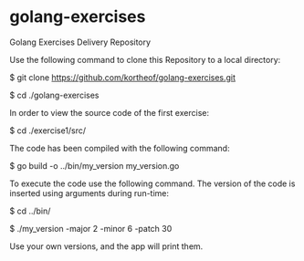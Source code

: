 # golang-exercises
Golang Exercises Delivery Repository

Use the following command to clone this Repository to a local directory:

$ git clone https://github.com/kortheof/golang-exercises.git

$ cd ./golang-exercises

In order to view the source code of the first exercise:

$ cd ./exercise1/src/

The code has been compiled with the following command:

$ go build -o ../bin/my_version my_version.go

To execute the code use the following command. The version of the code is inserted using arguments during run-time:

$ cd ../bin/

$ ./my_version -major 2 -minor 6 -patch 30

Use your own versions, and the app will print them.
